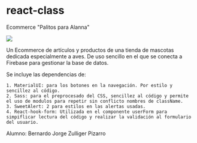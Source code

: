 # react-class

Ecommerce "Palitos para Alanna"

![](https://github.com/KassKerbal/react-class/tree/main/public/images/video.gif)

Un Ecommerce de artículos y productos de una tienda de mascotas dedicada especialmente a aves. De uso sencillo en el que se conecta a Firebase para gestionar la base de datos.

Se incluye las dependencias de:

    1. MaterialUI: para los botones en la navegación. Por estilo y sencillez al código.
    2. Sass: para el preprocesado del CSS, sencillez al código y permite el uso de modulos para repetir sin conflicto nombres de className.
    3. SweetAlert: 2 para estilos en las alertas usadas.
    4. React-hook-form: Utilizada en el componente userForm para simpiflicar lectura del código y realizar la validación al formulario del usuario.

Alumno: Bernardo Jorge Zulliger Pizarro